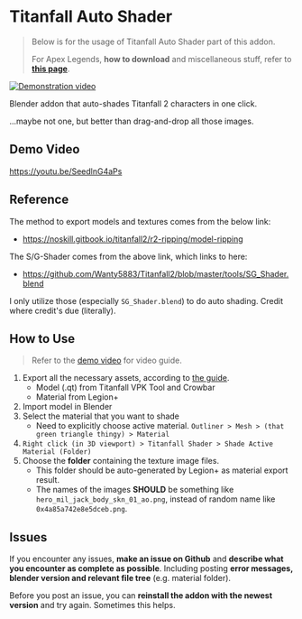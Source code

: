 # Titanfall Auto Shader

> Below is for the usage of Titanfall Auto Shader part of this addon.
> 
> For Apex Legends, **how to download** and miscellaneous stuff, refer to [**this page**](README.md).

[![Demonstration video](https://img.youtube.com/vi/SeedlnG4aPs/0.jpg)](https://www.youtube.com/watch?v=SeedlnG4aPs "Demonstration video")

Blender addon that auto-shades Titanfall 2 characters in one click.

...maybe not one, but better than drag-and-drop all those images.

## Demo Video

https://youtu.be/SeedlnG4aPs

## Reference

The method to export models and textures comes from the below link:
+ https://noskill.gitbook.io/titanfall2/r2-ripping/model-ripping

The S/G-Shader comes from the above link, which links to here:
+ https://github.com/Wanty5883/Titanfall2/blob/master/tools/SG_Shader.blend

I only utilize those (especially `SG_Shader.blend`) to do auto shading. Credit where credit's due (literally).

## How to Use

> Refer to the [demo video](https://youtu.be/SeedlnG4aPs) for video guide.

1. Export all the necessary assets, according to [the guide](https://noskill.gitbook.io/titanfall2/r2-ripping/model-ripping).
   + Model (.qt) from Titanfall VPK Tool and Crowbar
   + Material from Legion+
2. Import model in Blender
3. Select the material that you want to shade
   + Need to explicitly choose active material. `Outliner > Mesh > (that green triangle thingy) > Material`
4. `Right click (in 3D viewport) > Titanfall Shader > Shade Active Material (Folder)`
5. Choose the **folder** containing the texture image files.
   + This folder should be auto-generated by Legion+ as material export result.
   + The names of the images **SHOULD** be something like `hero_mil_jack_body_skn_01_ao.png`, instead of random name like `0x4a85a742e8e5dceb.png`.


## Issues

If you encounter any issues, **make an issue on Github** and **describe what you encounter as complete as possible**. Including posting **error messages, blender version and relevant file tree** (e.g. material folder).

Before you post an issue, you can **reinstall the addon with the newest version** and try again. Sometimes this helps.